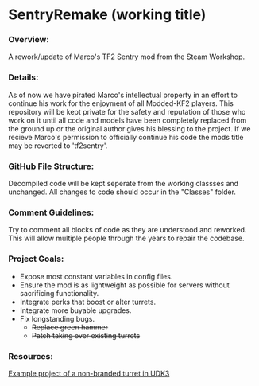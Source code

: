# SentryRemake (working title)

### Overview:
A rework/update of Marco's TF2 Sentry mod from the Steam Workshop.


### Details:
As of now we have pirated Marco's intellectual property in an effort to continue his work for the enjoyment of all Modded-KF2 players. This repository will be kept private for the safety and reputation of those who work on it until all code and models have been completely replaced from the ground up or the original author gives his blessing to the project. If we recieve Marco's permission to officially continue his code the mods title may be reverted to 'tf2sentry'.


### GitHub File Structure:
Decompiled code will be kept seperate from the working classses and unchanged. All changes to code should occur in the "Classes" folder.


### Comment Guidelines:
Try to comment all blocks of code as they are understood and reworked. This will allow multiple people through the years to repair the codebase.


### Project Goals:
- Expose most constant variables in config files.
- Ensure the mod is as lightweight as possible for servers without sacrificing functionality.
- Integrate perks that boost or alter turrets.
- Integrate more buyable upgrades.
- Fix longstanding bugs.
  - ~~Replace green hammer~~
  - ~~Patch taking over existing turrets~~


### Resources:
[Example project of a non-branded turret in UDK3](https://docs.unrealengine.com/udk/Three/MasteringUnrealScriptStates.html#TUTORIAL%2011.5%20%E2%80%93%20TURRET,%20PART%20I:%20MU_AUTOTURRET%20CLASS%20AND%20STRUCT%20DECLARATION)
